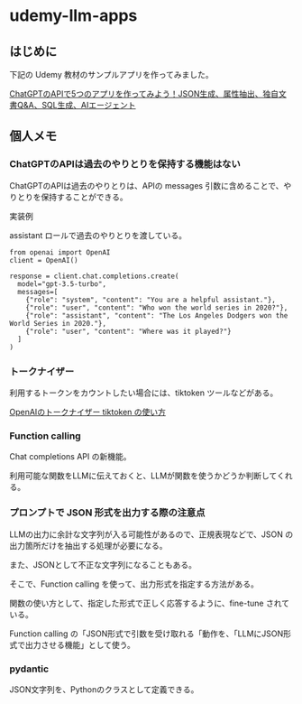 # udemy-llm-apps

## はじめに

下記の Udemy 教材のサンプルアプリを作ってみました。

[ChatGPTのAPIで5つのアプリを作ってみよう！JSON生成、属性抽出、独自文書Q&A、SQL生成、AIエージェント](https://www.udemy.com/course/llm-apps)

## 個人メモ

### ChatGPTのAPIは過去のやりとりを保持する機能はない

ChatGPTのAPIは過去のやりとりは、APIの messages 引数に含めることで、やりとりを保持することができる。

実装例

assistant ロールで過去のやりとりを渡している。
```
from openai import OpenAI
client = OpenAI()

response = client.chat.completions.create(
  model="gpt-3.5-turbo",
  messages=[
    {"role": "system", "content": "You are a helpful assistant."},
    {"role": "user", "content": "Who won the world series in 2020?"},
    {"role": "assistant", "content": "The Los Angeles Dodgers won the World Series in 2020."},
    {"role": "user", "content": "Where was it played?"}
  ]
)
```

### トークナイザー

利用するトークンをカウントしたい場合には、tiktoken ツールなどがある。

[OpenAIのトークナイザー tiktoken の使い方](https://note.com/npaka/n/ncb4864df31c9)

### Function calling

Chat completions API の新機能。

利用可能な関数をLLMに伝えておくと、LLMが関数を使うかどうか判断してくれる。

### プロンプトで JSON 形式を出力する際の注意点

LLMの出力に余計な文字列が入る可能性があるので、正規表現などで、JSON の出力箇所だけを抽出する処理が必要になる。

また、JSONとして不正な文字列になることもある。

そこで、Function calling を使って、出力形式を指定する方法がある。

関数の使い方として、指定した形式で正しく応答するように、fine-tune されている。

Function calling の「JSON形式で引数を受け取れる「動作を、「LLMにJSON形式で出力させる機能」として使う。

### pydantic

JSON文字列を、Pythonのクラスとして定義できる。
